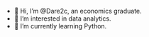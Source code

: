 - 👋 Hi, I’m @Dare2c, an economics graduate.
- 👀 I’m interested in data analytics.
- 🌱 I’m currently learning Python.
